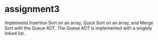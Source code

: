 # assignment3

Implements Insertion Sort on an array, Quick Sort on an array, and Merge Sort with the Queue ADT. The Queue ADT is implemented with a singlely linked list.
